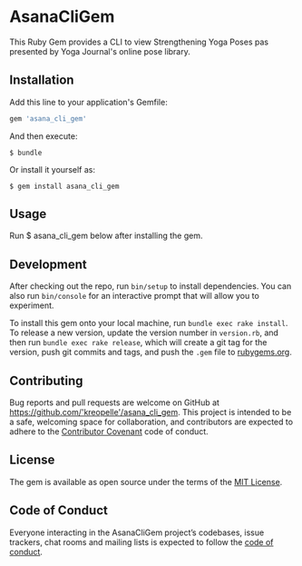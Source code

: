 # AsanaCliGem

This Ruby Gem provides a CLI to view Strengthening Yoga Poses pas presented by Yoga Journal's online pose library.

## Installation

Add this line to your application's Gemfile:

```ruby
gem 'asana_cli_gem'
```

And then execute:

    $ bundle

Or install it yourself as:

    $ gem install asana_cli_gem

## Usage

Run $ asana_cli_gem below after installing the gem.

## Development

After checking out the repo, run `bin/setup` to install dependencies. You can also run `bin/console` for an interactive prompt that will allow you to experiment.

To install this gem onto your local machine, run `bundle exec rake install`. To release a new version, update the version number in `version.rb`, and then run `bundle exec rake release`, which will create a git tag for the version, push git commits and tags, and push the `.gem` file to [rubygems.org](https://rubygems.org).

## Contributing

Bug reports and pull requests are welcome on GitHub at https://github.com/'kreopelle'/asana_cli_gem. This project is intended to be a safe, welcoming space for collaboration, and contributors are expected to adhere to the [Contributor Covenant](http://contributor-covenant.org) code of conduct.

## License

The gem is available as open source under the terms of the [MIT License](https://opensource.org/licenses/MIT).

## Code of Conduct

Everyone interacting in the AsanaCliGem project’s codebases, issue trackers, chat rooms and mailing lists is expected to follow the [code of conduct](https://github.com/'kreopelle'/asana_cli_gem/blob/master/CODE_OF_CONDUCT.md).
